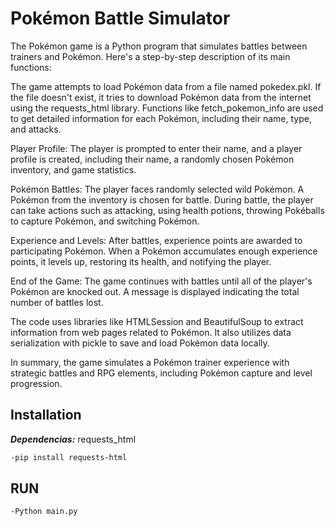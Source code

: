 # Pokémon Battle Simulator
The Pokémon game is a Python program that simulates battles between trainers and Pokémon. Here's a step-by-step description of its main functions:

The game attempts to load Pokémon data from a file named pokedex.pkl. If the file doesn't exist, it tries to download Pokémon data from the internet using the requests_html library. Functions like fetch_pokemon_info are used to get detailed information for each Pokémon, including their name, type, and attacks.

Player Profile: The player is prompted to enter their name, and a player profile is created, including their name, a randomly chosen Pokémon inventory, and game statistics.

Pokémon Battles: The player faces randomly selected wild Pokémon. A Pokémon from the inventory is chosen for battle. During battle, the player can take actions such as attacking, using health potions, throwing Pokéballs to capture Pokémon, and switching Pokémon.

Experience and Levels: After battles, experience points are awarded to participating Pokémon. When a Pokémon accumulates enough experience points, it levels up, restoring its health, and notifying the player.

End of the Game: The game continues with battles until all of the player's Pokémon are knocked out. A message is displayed indicating the total number of battles lost.

The code uses libraries like HTMLSession and BeautifulSoup to extract information from web pages related to Pokémon. It also utilizes data serialization with pickle to save and load Pokémon data locally.

In summary, the game simulates a Pokémon trainer experience with strategic battles and RPG elements, including Pokémon capture and level progression.


## Installation

***Dependencias:*** requests_html

```bash
-pip install requests-html

```

## RUN


```bash
-Python main.py
```